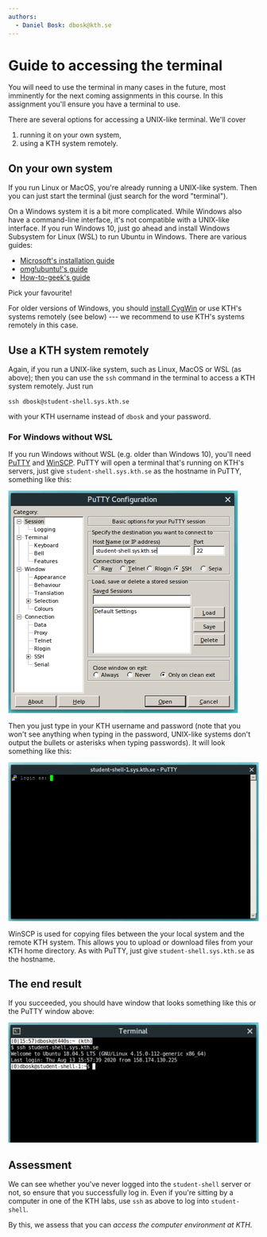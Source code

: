 ```yaml
---
authors:
  - Daniel Bosk: dbosk@kth.se
---
```


# Guide to accessing the terminal

You will need to use the terminal in many cases in the future, most imminently 
for the next coming assignments in this course. In this assignment you'll 
  ensure you have a terminal to use. 

There are several options for accessing a UNIX-like terminal. We'll cover

  1. running it on your own system,
  2. using a KTH system remotely.


## On your own system

If you run Linux or MacOS, you're already running a UNIX-like system. Then you 
can just start the terminal (just search for the word "terminal").

On a Windows system it is a bit more complicated. While Windows also have a 
command-line interface, it's not compatible with a UNIX-like interface. If you 
run Windows 10, just go ahead and install Windows Subsystem for Linux (WSL) to 
run Ubuntu in Windows. There are various guides:

  - [Microsoft's installation guide][ms-wsl] 
  - [omg!ubuntu!'s guide][WSL2]
  - [How-to-geek's guide][WSL]

Pick your favourite!

[ms-wsl]: https://docs.microsoft.com/en-us/windows/wsl/install-win10
[WSL]: https://www.howtogeek.com/249966/how-to-install-and-use-the-linux-bash-shell-on-windows-10/
[WSL2]: https://www.omgubuntu.co.uk/how-to-install-wsl2-on-windows-10

For older versions of Windows, you should [install CygWin][cygwin] or use KTH's 
systems remotely (see below) --- we recommend to use KTH's systems remotely in 
this case.

[cygwin]: https://cygwin.com/install.html


## Use a KTH system remotely

Again, if you run a UNIX-like system, such as Linux, MacOS or WSL (as above); 
then you can use the `ssh` command in the terminal to access a KTH system 
remotely. Just run
```
ssh dbosk@student-shell.sys.kth.se
```
with your KTH username instead of `dbosk` and your password.

### For Windows without WSL

If you run Windows without WSL (e.g. older than Windows 10), you'll need 
[PuTTY][putty] and [WinSCP][winscp]. PuTTY will open a terminal that's running 
on KTH's servers, just give `student-shell.sys.kth.se` as the hostname in 
PuTTY, something like this:

![The PuTTY start-up screen][puttyconf]

Then you just type in your KTH username and password (note that you won't see 
anything when typing in the password, UNIX-like systems don't output the 
bullets or asterisks when typing passwords). It will look something like this:

![A terminal window in PuTTY][puttyterm]

[putty]: https://www.chiark.greenend.org.uk/~sgtatham/putty/latest.html
[winscp]: https://winscp.net/eng/download.php
[puttyconf]: https://github.com/dbosk/introtools/raw/master/modules/terminal/puttyconf.png
[puttyterm]: https://github.com/dbosk/introtools/raw/master/modules/terminal/puttyterm.png

WinSCP is used for copying files between the your local system and the remote 
KTH system. This allows you to upload or download files from your KTH home 
directory. As with PuTTY, just give `student-shell.sys.kth.se` as the hostname.


## The end result

If you succeeded, you should have window that looks something like this or the 
PuTTY window above:

![A terminal window with an SSH session on a UNIX-like system][terminal]

[terminal]: https://github.com/dbosk/introtools/raw/master/terminal/terminal.png


## Assessment

We can see whether you've never logged into the `student-shell` server or not, 
so ensure that you successfully log in. Even if you're sitting by a computer in 
one of the KTH labs, use `ssh` as above to log into `student-shell`.

By this, we assess that you can *access the computer environment at KTH*.

